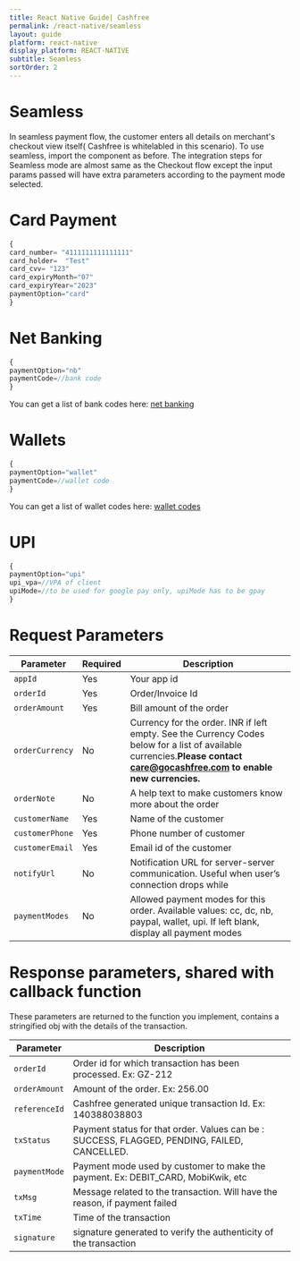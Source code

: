 ```yaml
---
title: React Native Guide| Cashfree
permalink: /react-native/seamless
layout: guide
platform: react-native
display_platform: REACT-NATIVE
subtitle: Seamless
sortOrder: 2
---
```


# Seamless

In seamless payment flow, the customer enters all details on merchant's checkout view itself( Cashfree is whitelabled in this scenario). To use seamless, import the component as before. The integration steps for Seamless mode are almost same as the Checkout flow except the input params passed will have extra parameters according to the payment mode selected.

# Card Payment


```js
{
card_number= "4111111111111111"
card_holder=  "Test"
card_cvv= "123"
card_expiryMonth="07"
card_expiryYear="2023"
paymentOption="card"
}
```



# Net Banking


```js
{
paymentOption="nb"
paymentCode=//bank code
}
```

You can get a list of bank codes here: [net banking](/resources/netbanking)

# Wallets


```js
{
paymentOption="wallet"
paymentCode=//wallet code
}
```

You can get a list of wallet codes here: [wallet codes](/resources/wallet)

# UPI

```js
{
paymentOption="upi"
upi_vpa=//VPA of client
upiMode=//to be used for google pay only, upiMode has to be gpay
}

```





# Request Parameters

| Parameter                                 | Required | Description                                      |
|-------------------------------------|-----------|----------------------------------------------------|
| <code class="highlighter-rouge"><span class="custom-parse-server-mount">appId</span></code>            | Yes      | Your app id      |
| <code class="highlighter-rouge"><span class="custom-parse-server-mount">orderId</span></code> | Yes       | Order/Invoice Id  |
| <code class="highlighter-rouge"><span class="custom-parse-server-mount">orderAmount</span></code> | Yes       | Bill amount of the order      |
| <code class="highlighter-rouge"><span class="custom-parse-server-mount">orderCurrency</span></code> | No    | Currency for the order. INR if left empty. See the Currency Codes below for a list of available currencies.<strong>Please contact care@gocashfree.com to enable new currencies.</strong>     |
| <code class="highlighter-rouge"><span class="custom-parse-server-mount">orderNote</span></code>            | No       | A help text to make customers know more about the order                                |
| <code class="highlighter-rouge"><span class="custom-parse-server-mount">customerName</span></code> | Yes    | Name of the customer     |
| <code class="highlighter-rouge"><span class="custom-parse-server-mount">customerPhone</span></code> | Yes    | Phone number of customer     |
| <code class="highlighter-rouge"><span class="custom-parse-server-mount">customerEmail</span></code> | Yes    | Email id of the customer     |
| <code class="highlighter-rouge"><span class="custom-parse-server-mount">notifyUrl</span></code> | No    | Notification URL for server-server communication. Useful when user’s connection drops while      |
| <code class="highlighter-rouge"><span class="custom-parse-server-mount">paymentModes</span></code> | No    | Allowed payment modes for this order. Available values: cc, dc, nb, paypal, wallet, upi. If left blank, display all payment modes   |
 

# Response parameters, shared with callback function

These parameters are returned to the function you implement, contains a stringified obj with the details of the transaction.

| Parameter                                  | Description                                      |
|-------------------------------------|--------------------------------------------------------------|
| <code class="highlighter-rouge"><span class="custom-parse-server-mount">orderId</span></code>  | Order id for which transaction has been processed. Ex: GZ-212  |
| <code class="highlighter-rouge"><span class="custom-parse-server-mount">orderAmount</span></code> | Amount of the order. Ex: 256.00      |
| <code class="highlighter-rouge"><span class="custom-parse-server-mount">referenceId</span></code>      | Cashfree generated unique transaction Id. Ex: 140388038803                                |
| <code class="highlighter-rouge"><span class="custom-parse-server-mount">txStatus</span></code>   | Payment status for that order. Values can be : SUCCESS, FLAGGED, PENDING, FAILED, CANCELLED.     |
| <code class="highlighter-rouge"><span class="custom-parse-server-mount">paymentMode</span></code>   | Payment mode used by customer to make the payment. Ex: DEBIT_CARD, MobiKwik, etc     |
| <code class="highlighter-rouge"><span class="custom-parse-server-mount">txMsg</span></code>   | Message related to the transaction. Will have the reason, if payment failed     |
| <code class="highlighter-rouge"><span class="custom-parse-server-mount">txTime</span></code>  | Time of the transaction    |
| <code class="highlighter-rouge"><span class="custom-parse-server-mount">signature</span></code>  | signature generated to verify the authenticity of the transaction  |
 
